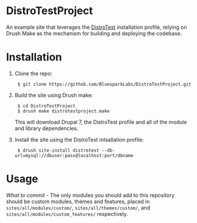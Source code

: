 DistroTestProject
=================

An example site that leverages the [DistroTest](https://github.com/BluesparkLabs/DistroTest)
installation profile, relying on Drush Make as the mechanism for building
and deploying the codebase.

Installation
============

1. Clone the repo:

        $ git clone https://github.com/BluesparkLabs/DistroTestProject.git

2. Build the site using Drush make:

        $ cd DistroTestProject
        $ drush make distrotestproject.make

    This will download Drupal 7, the DistroTest profile and all of the module
    and library dependencies.

3. Install the site using the DistroTest intsallation profile:

        $ drush site-install distrotest --db-url=mysql://dbuser:pass@localhost:port/dbname

Usage
=====

*What to commit* - The only modules you should add to this repository should
be custom modules, themes and features, placed in `sites/all/modules/custom/`,
`sites/all/themes/custom/`, and `sites/all/modules/custom_features/` respectively.
